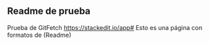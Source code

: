 ## Readme de prueba
Prueba de GitFetch
https://stackedit.io/app#
Esto es una página con formatos de (Readme)
